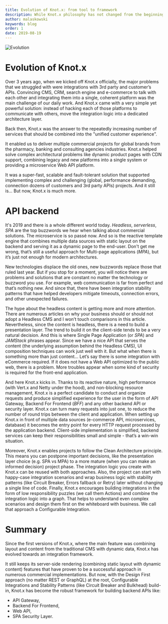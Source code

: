 ```yaml
---
title: Evolution of Knot.x: from tool to framework
description: While Knot.x philosophy has not changed from the beginning, we definitely witness the journey from being a reactive template engine processor to being an API integration framework. Read about the evolution of Knot.x in this short article.
author: malaskowski
keywords: blog
order: 1
date: 2019-08-19
---
```


![Evolution](/img/blog/evolution-of-knotx/evolution.jpg)

# Evolution of Knot.x

Over 3 years ago, when we kicked off Knot.x officially, the major problems that we struggled with were integrations with 3rd party and customer’s APIs. Convincing CMS, CRM, search engine and e-commerce to talk with each other and integrating them into a single, coherent platform was the main challenge of our daily work. And Knot.x came with a very simple yet powerful solution: instead of hacking each of those platforms to communicate with others, move the integration logic into a dedicated architecture layer.

Back then, Knot.x was the answer to the repeatedly increasing number of services that should be combined into the "unified customer experience". 

It enabled us to deliver multiple commercial projects for global brands from the pharmacy, banking and consulting agencies industries. Knot.x helped solve complex architectural problems like dynamic product pages with CDN support, combining legacy and new platforms into a single system or providing a microservice Web API platform.

It was a super-fast, scalable and fault-tolerant solution that supported implementing complex and challenging (global, performance demanding, connection dozens of customers and 3rd party APIs) projects. And it still is... But now, Knot.x is much more.


# API backend

It's 2019 and there is a whole different world today. _Headless_, _serverless_, _SPA_ are the top buzzwords we hear when talking about commercial solutions. The microservice is so passé now. And so is the reactive template engine that combines multiple data sources with static layout on the backend and serving it as a dynamic page to the end-user. Don't get me wrong, that’s still a useful approach for Multi-page applications (_MPA_), but it’s just not enough for modern architectures.

New technologies displace the old ones, new buzzwords replace those that ruled last year. But if you stop for a moment, you will notice there are problems and solutions that are constant no matter the technology or buzzword you use. For example, web communication is far from perfect and that’s nothing new. And since that, there have been integration stability patterns that have helped developers mitigate timeouts, connection errors, and other unexpected failures.

The hype about the headless content is getting more and more attention. There are numerous articles on why your business should or should not adopt a Headless CMS and I won’t touch comparisons in this article. Nevertheless, since the content is headless, there is a need to build a presentation layer. The trend to build it on the client-side tends to be a very natural decision. And this is where Single Page Application (or _SPA_) and _JAMStack_ phrases appear. Since we have a nice API that serves the content (the underlying assumption behind the Headless CMS), UI composition techniques can work just well with it. But what when there is something more than just content… Let’s say there is some integration with eCommerce required. If it does not have a Web API optimized to the public web, there is a problem. More troubles appear when some kind of security is required for the front-end application.

And here Knot.x kicks in. Thanks to its reactive nature, high performance (with Vert.x and Netty under the hood), and non-blocking resource management, Knot.x is a perfect candidate to conduct and organize requests and produce simplified experience for the user in the form of API Gateway, Backend For Frontend (_BFF_) and any other backend API or security layer. Knot.x can turn many requests into just one, to reduce the number of round trips between the client and application. When setting up Knot.x in front of multiple data sources (e-commerce API, microservices, database) it becomes the entry point for every HTTP request processed by the application backend. Client-side implementation is simplified, backend services can keep their responsibilities small and simple - that’s a win-win situation.

Moreover, Knot.x enables projects to follow the Clean Architecture principle. This means you can postpone important decisions, like the presentation layer choice (e.g. SPA vs MPA) to a more mature (when you can make an informed decision) project phase. The integration logic you create with Knot.x can be reused with both approaches. Also, the project can start with happy-case integration scenarios and wrap business logic with stability patterns (like Circuit Breaker, Errors fallback or Retry) later without changing a single line of code. Finally, Knot.x encourages building integrations in the form of low responsibility puzzles (we call them Actions) and combine the integration logic into a graph. That helps to understand even complex scenarios and design them first on the whiteboard with business. We call that approach a Configurable Integration.


# Summary

Since the first versions of Knot.x, where the main feature was combining layout and content from the traditional CMS with dynamic data, Knot.x has evolved towards an integration framework.

It still keeps its server-side rendering (combining static layout with dynamic content) features that have proven to be a successful approach in numerous commercial implementations. But now, with the Design First approach (no matter REST or GraphQL) at the root, Configurable Integrations and Stability Patterns (like Circuit Breaker and Bulkhead) build-in, Knot.x has become the robust framework for building backend APIs like:


*   API Gateway,
*   Backend For Frontend,
*   Web API,
*   SPA Security Layer.
